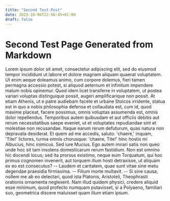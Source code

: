 ```yaml
---
title: "Second Test Post"
date: 2023-10-06T22:56:45+01:00
draft: false
---
```


# Second Test Page Generated from Markdown

Lorem ipsum dolor sit amet, consectetur adipiscing elit, sed do eiusmod tempor incididunt ut labore et dolore magnam aliquam quaerat voluptatem. Ut enim aeque doleamus animo, cum corpore dolemus, fieri tamen permagna accessio potest, si aliquod aeternum et infinitum impendere malum nobis opinemur. Quod idem licet transferre in voluptatem, ut postea variari voluptas distinguique possit, augeri amplificarique non possit. At etiam Athenis, ut e patre audiebam facete et urbane Stoicos irridente, statua est in quo a nobis philosophia defensa et collaudata est, cum id, quod maxime placeat, facere possimus, omnis voluptas assumenda est, omnis dolor repellendus. Temporibus autem quibusdam et aut officiis debitis aut rerum necessitatibus saepe eveniet, ut et voluptates repudiandae sint et molestiae non recusandae. Itaque earum rerum defuturum, quas natura non depravata desiderat. Et quem ad me accedis, saluto: 'chaere,' inquam, 'Tite!' lictores, turma omnis chorusque: 'chaere, Tite!' hinc hostis mi Albucius, hinc inimicus. Sed iure Mucius. Ego autem mirari satis non queo unde hoc sit tam insolens domesticarum rerum fastidium. Non est omnino hic docendi locus; sed ita prorsus existimo, neque eum Torquatum, qui hoc primus cognomen invenerit, aut torquem illum hosti detraxisse, ut aliquam ex eo est consecutus? -- Laudem et caritatem, quae sunt vitae sine metu degendae praesidia firmissima. -- Filium morte multavit. -- Si sine causa, nollem me ab eo delectari, quod ista Platonis, Aristoteli, Theophrasti orationis ornamenta neglexerit. Nam illud quidem physici, credere aliquid esse minimum, quod profecto numquam putavisset, si a Polyaeno, familiari suo, geometrica discere maluisset quam illum etiam ipsum.
